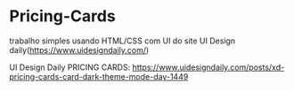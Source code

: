 # Pricing-Cards
trabalho simples usando HTML/CSS com UI do site UI Design daily(https://www.uidesigndaily.com/)

UI Design Daily PRICING CARDS: https://www.uidesigndaily.com/posts/xd-pricing-cards-card-dark-theme-mode-day-1449
